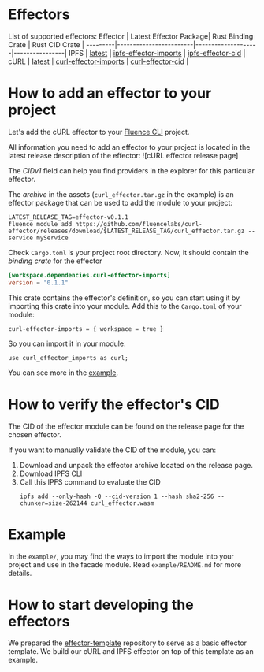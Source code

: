 # Effectors

List of supported effectors:
Effector | Latest Effector Package| Rust Binding Crate | Rust CID Crate |
---------|------------------------|--------------------|----------------|
IPFS     | [latest](https://github.com/fluencelabs/ipfs-effector/releases/latest) | [ipfs-effector-imports](https://crates.io/crates/ipfs-effector-imports) | [ipfs-effector-cid](https://crates.io/crates/ipfs-effector-cid) |
cURL     | [latest](https://github.com/fluencelabs/curl-effector/releases/latest) | [curl-effector-imports](https://crates.io/crates/curl-effector-imports) | [curl-effector-cid](https://crates.io/crates/curl-effector-cid) |


# How to add an effector to your project

Let's add the cURL effector to your [Fluence CLI](https://fluence.dev/docs/build/setting-up/installing_cli) project.

All information you need to add an effector to your project is located in the latest release description of the effector:
![cURL effector release page]

The *CIDv1* field can help you find providers in the explorer for this particular effector.

The *archive* in the assets (`curl_effector.tar.gz` in the example) is an effector package that can be used to add the module to your project:
```
LATEST_RELEASE_TAG=effector-v0.1.1
fluence module add https://github.com/fluencelabs/curl-effector/releases/download/$LATEST_RELEASE_TAG/curl_effector.tar.gz --service myService
```

Check `Cargo.toml` is your project root directory. Now, it should contain the *binding crate* for the effector
```toml
[workspace.dependencies.curl-effector-imports]
version = "0.1.1"
```
This crate contains the effector's definition, so you can start using it by importing this crate into your module.
Add this to the `Cargo.toml` of your module:
```
curl-effector-imports = { workspace = true }
```
So you can import it in your module:
```
use curl_effector_imports as curl;
```

You can see more in the [example](./example/README.md).


# How to verify the effector's CID

The CID of the effector module can be found on the release page for the chosen effector.

If you want to manually validate the CID of the module, you can:
1. Download and unpack the effector archive located on the release page.
2. Download IPFS CLI 
3. Call this IPFS command to evaluate the CID
   ```
   ipfs add --only-hash -Q --cid-version 1 --hash sha2-256 --chunker=size-262144 curl_effector.wasm
   ```

# Example

In the `example/`, you may find the ways to import the module into your project and use in the facade module.
Read `example/README.md` for more details.

# How to start developing the effectors

We prepared the [effector-template](https://github.com/fluencelabs/effector-template/) repository to serve as a basic effector template. We build our cURL and IPFS effector on top of this template as an example.
